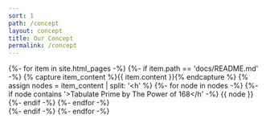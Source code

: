 ```yaml
---
sort: 1
path: /concept
layout: concept
title: Our Concept
permalink: /concept
---
```


{%- for item in site.html_pages -%}
	{%- if item.path == 'docs/README.md' -%}
		{% capture item_content %}{{ item.content }}{% endcapture %}
		{% assign nodes = item_content | split: '<h' %}
		{%- for node in nodes -%}
			{%- if node contains '>Tabulate Prime by The Power of 168</a></h' -%}
				{{ node }}
			{%- endif -%}
		{%- endfor -%}	
	{%- endif -%}
{%- endfor -%}
